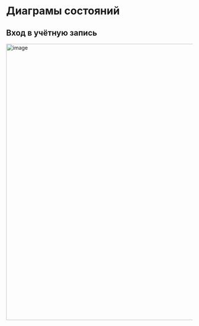 # Диаграмы состояний

## Вход в учётную запись
<img width="1026" height="746" alt="image" src="https://github.com/user-attachments/assets/b75871d3-6762-4610-863b-f06b5f87690c" />
